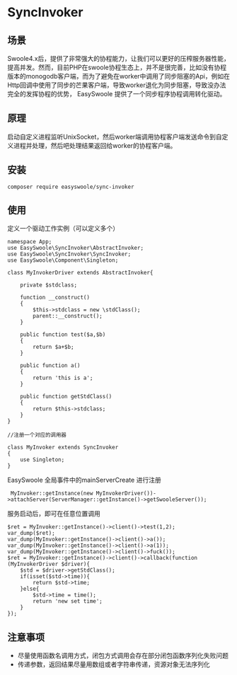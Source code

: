 # SyncInvoker

## 场景

Swoole4.x后，提供了非常强大的协程能力，让我们可以更好的压榨服务器性能，提高并发。然而，目前PHP在swoole协程生态上，并不是很完善，比如没有协程版本的monogodb客户端，而为了避免在worker中调用了同步阻塞的Api，例如在Http回调中使用了同步的芒果客户端，导致worker退化为同步阻塞，导致没办法完全的发挥协程的优势，
EasySwoole 提供了一个同步程序协程调用转化驱动。

## 原理

启动自定义进程监听UnixSocket，然后worker端调用协程客户端发送命令到自定义进程并处理，然后吧处理结果返回给worker的协程客户端。

## 安装

```
composer require easyswoole/sync-invoker
```

## 使用

定义一个驱动工作实例（可以定义多个）

```
namespace App;
use EasySwoole\SyncInvoker\AbstractInvoker;
use EasySwoole\SyncInvoker\SyncInvoker;
use EasySwoole\Component\Singleton;

class MyInvokerDriver extends AbstractInvoker{

    private $stdclass;

    function __construct()
    {
        $this->stdclass = new \stdClass();
        parent::__construct();
    }

    public function test($a,$b)
    {
        return $a+$b;
    }

    public function a()
    {
        return 'this is a';
    }

    public function getStdClass()
    {
        return $this->stdclass;
    }
}

//注册一个对应的调用器

class MyInvoker extends SyncInvoker
{
    use Singleton;
}
```

EasySwoole 全局事件中的mainServerCreate 进行注册
```
 MyInvoker::getInstance(new MyInvokerDriver())->attachServer(ServerManager::getInstance()->getSwooleServer());
```

服务启动后，即可在任意位置调用
```
$ret = MyInvoker::getInstance()->client()->test(1,2);
var_dump($ret);
var_dump(MyInvoker::getInstance()->client()->a());
var_dump(MyInvoker::getInstance()->client()->a(1));
var_dump(MyInvoker::getInstance()->client()->fuck());
$ret = MyInvoker::getInstance()->client()->callback(function (MyInvokerDriver $driver){
    $std = $driver->getStdClass();
    if(isset($std->time)){
        return $std->time;
    }else{
        $std->time = time();
        return 'new set time';
    }
});
```

## 注意事项

- 尽量使用函数名调用方式，闭包方式调用会存在部分闭包函数序列化失败问题
- 传递参数，返回结果尽量用数组或者字符串传递，资源对象无法序列化